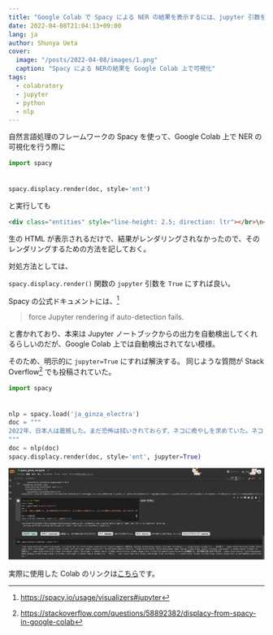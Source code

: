 ```yaml
---
title: "Google Colab で Spacy による NER の結果を表示するには、jupyter 引数を True にする必要がある"
date: 2022-04-08T21:04:13+09:00
lang: ja
author: Shunya Ueta
cover:
  image: "/posts/2022-04-08/images/1.png"
  caption: "Spacy による NERの結果を Google Colab 上で可視化"
tags:
  - colabratory
  - jupyter
  - python
  - nlp
---
```


自然言語処理のフレームワークの Spacy を使って、Google Colab 上で NER の可視化を行う際に

```python
import spacy


spacy.displacy.render(doc, style='ent')
```

と実行しても

```html
<div class="entities" style="line-height: 2.5; direction: ltr"></br>\n<mark class="entity" style="background: #bfe1d9; padding: 0.45em 0.6em; margin: 0 0.25em; line-height: 1; border-radius: 0.35em;">\n    2022年\n    <span style="font-size: 0.8em; font-weight: bold; line-height: 1; border-radius: 0.35em; vertical-align: middle; margin-left: 0.5rem">Date</span>\n</mark>\n、\n<mark class="entity" style="background: #ddd; padding: 0.45em 0.6em; margin: 0 0.25em; line-height: 1; border-radius: 0.35em;">\n    日本人\n    <span style="font-size: 0.8em; font-weight: bold; line-height: 1; border-radius: 0.35em; vertical-align: middle; margin-left: 0.5rem">Nationality</span>\n</mark>\nは震撼した。</br>まだ\n<mark class="entity" style="background: #ddd; padding: 0.45em 0.6em; margin: 0 0.25em; line-height: 1; border-radius: 0.35em;">\n    ゾンビ\n    <span style="font-size: 0.8em; font-weight: bold; line-height: 1; border-radius: 0.35em; vertical-align: middle; margin-left: 0.5rem">Insect</span>\n</mark>\nの恐怖は
```

生の HTML が表示されるだけで、結果がレンダリングされなかったので、そのレンダリングするための方法を記しておく。

対処方法としては、

`spacy.displacy.render()` 関数の `jupyter` 引数を `True` にすれば良い。

Spacy の公式ドキュメントには、[^spacy]

> force Jupyter rendering if auto-detection fails.

と書かれており、本来は Jupyter ノートブックからの出力を自動検出してくれるらしいのだが、Google Colab 上では自動検出されてない模様。

そのため、明示的に `jupyter=True` にすれば解決する。
同じような質問が Stack Overflow[^colab] でも投稿されていた。

```python
import spacy


nlp = spacy.load('ja_ginza_electra')
doc = """
2022年、日本人は震撼した。まだ恐怖は拭いきれておらず、ネコに癒やしを求めていた。ネコこそが癒やしなのである。もしくはフレンチブルドッグ。
"""
doc = nlp(doc)
spacy.displacy.render(doc, style='ent', jupyter=True)
```

![colab result in spacy NER](/posts/2022-04-08/images/2.png)

実際に使用した Colab のリンクは[こちら](https://colab.research.google.com/drive/1nUs3cpeMxQ1j9ETFHK93RpJGuzu7ls2C?usp=sharing)です。

[^colab]: https://stackoverflow.com/questions/58892382/displacy-from-spacy-in-google-colab
[^spacy]: https://spacy.io/usage/visualizers#jupyter
